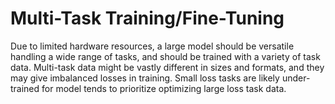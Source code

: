 # Multi-Task Training/Fine-Tuning

Due to limited hardware resources, a large model should be versatile handling a wide range of tasks, and should be trained with a variety of task data.
Multi-task data might be vastly different in sizes and formats, and they may give imbalanced losses in training.
Small loss tasks are likely under-trained for model tends to prioritize optimizing large loss task data.
